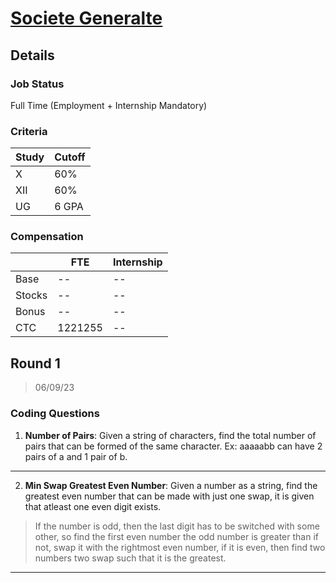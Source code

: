 # [Societe Generalte](https://globalsolutioncenter.societegenerale.in/en/)

## Details

### Job Status

Full Time (Employment + Internship Mandatory)

### Criteria

|Study|Cutoff|
|-----|------|
|X|60%|
|XII|60%|
|UG|6 GPA|

[comment]: # (Any other details go under this. This is a comment)

### Compensation

||FTE|Internship|
|--|-----|------|
|Base|--|--|
|Stocks|--|--|
|Bonus|--|--|
|CTC|1221255|--|

[comment]: # (Details about the rounds go under this comment.)

## Round 1

> 06/09/23

[comment]: # (Summary of the sections and experience below this comment.)

### Coding Questions

1. **Number of Pairs**: Given a string of characters, find the total number of pairs that can be formed of the same character. Ex: aaaaabb can have 2 pairs of a and 1 pair of b.

[comment]: # (Add any resources or links or code to this question under this comment.)

---

2. **Min Swap Greatest Even Number**: Given a number as a string, find the greatest even number that can be made with just one swap, it is given that atleast one even digit exists.

> If the number is odd, then the last digit has to be switched with some other, so find the first even number the odd number is greater than if not, swap it with the rightmost even number, if it is even, then find two numbers two swap such that it is the greatest.

[comment]: # (Add any resources or links or code to this question under this comment.)

---
